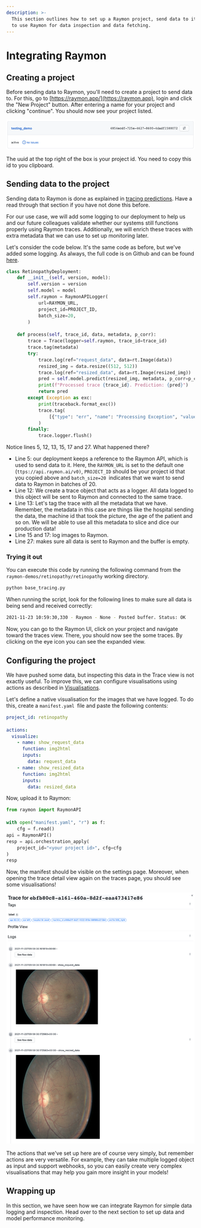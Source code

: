 ```yaml
---
description: >-
  This section outlines how to set up a Raymon project, send data to it, and how
  to use Raymon for data inspection and data fetching.
---
```


# Integrating Raymon

## Creating a project

Before sending data to Raymon, you'll need to create a project to send data to. For this, go to [https://raymon.app/](https://raymon.app), login and click the "New Project" button. After entering a name for your project and clicking "continue". You should now see your project listed.

![](<../.gitbook/assets/image (21).png>)

The uuid at the top right of the box is your project id. You need to copy this id to you clipboard.

## Sending data to the project

Sending data to Raymon is done as explained in [tracing predictions](../using-the-raymon-hub/untitled.md). Have a read through that section if you have not done this before.

For our use case, we will add some logging to our deployment to help us and our future colleagues validate whether our systems still functions properly using Raymon traces. Additionally, we will enrich these traces with extra metadata that we can use to set up monitoring later.&#x20;

Let's consider the code below. It's the same code as before, but we've added some logging. As always, the full code is on Github and can be found [here](https://github.com/raymon-ai/raymon-demos/blob/master/retinopathy/retinopathy/base\_tracing.py).

```python
class RetinopathyDeployment:
    def __init__(self, version, model):
        self.version = version
        self.model = model
        self.raymon = RaymonAPILogger(
            url=RAYMON_URL,
            project_id=PROJECT_ID,
            batch_size=20,
        )

    def process(self, trace_id, data, metadata, p_corr):
        trace = Trace(logger=self.raymon, trace_id=trace_id)
        trace.tag(metadata)
        try:
            trace.log(ref="request_data", data=rt.Image(data))
            resized_img = data.resize((512, 512))
            trace.log(ref="resized_data", data=rt.Image(resized_img))
            pred = self.model.predict(resized_img, metadata, p_corr=p_corr)
            print(f"Processed trace {trace_id}. Prediction: {pred}")
            return pred
        except Exception as exc:
            print(traceback.format_exc())
            trace.tag(
                [{"type": "err", "name": "Processing Exception", "value": str(exc)}]
            )
        finally:
            trace.logger.flush()

```

Notice lines 5, 12, 13, 15, 17 and 27. What happened there?

* Line 5: our deployment keeps a reference to the Raymon API, which is used to send data to it. Here, the `RAYMON_URL` is set to the default one (`ttps://api.raymon.ai/v0)`, `PROJECT_ID` should be your project id that you copied above and `batch_size=20 `indicates that we want to send data to Raymon in batches of 20.
* Line 12: We create a trace object that acts as a logger. All data logged to this object will be sent to Raymon and connected to the same trace.&#x20;
* Line 13: Let's tag the trace with all the metadata that we have. Remember, the metadata in this case are things like the hospital sending the data, the machine id that took the picture, the age of the patient and so on. We will be able to use all this metadata to slice and dice our production data!
* Line 15 and 17: log images to Raymon.&#x20;
* Line 27: makes sure all data is sent to Raymon and the buffer is empty.

### Trying it out

You can execute this code by running the following command from the `raymon-demos/retinopathy/retinopathy` working directory.

```bash
python base_tracing.py 
```

When running the script, look for the following lines to make sure all data is being send and received correctly:

```bash
2021-11-23 10:59:30,330 - Raymon - None - Posted buffer. Status: OK
```

Now, you can go to the Raymon UI, click on your project and navigate toward the traces view. There, you should now see the some traces. By clicking on the eye icon you can see the expanded view.

## Configuring the project

We have pushed some data, but inspecting this data in the Trace view is not exactly useful. To improve this, we can configure visualisations using actions as described in [Visualisations](../actions/visualisations.md).

Let's define a native visualisation for the images that we have logged. To do this, create a `manifest.yaml `file and paste the following contents:

```yaml
project_id: retinopathy

actions:
  visualize:
    - name: show_request_data
      function: img2html
      inputs:
        data: request_data
    - name: show_resized_data
      function: img2html
      inputs:
        data: resized_data

```

Now, upload it to Raymon:

```python
from raymon import RaymonAPI

with open("manifest.yaml", "r") as f:
    cfg = f.read()
api = RaymonAPI()
resp = api.orchestration_apply(
    project_id="<your project id>", cfg=cfg
)
resp
```

Now, the manifest should be visible on the settings page. Moreover, when opening the trace detail view again on the traces page, you should see some visualisations!

![](<../.gitbook/assets/image (20).png>)

The actions that we've set up here are of course very simply, but remember actions are very versatile. For example, they can take multiple logged object as input and support webhooks, so you can easily create very complex visualisations that may help you gain more insight in your models!

## Wrapping up

In this section, we have seen how we can integrate Raymon for simple data logging and inspection. Head over to the next section to set up data and model performance monitoring.
